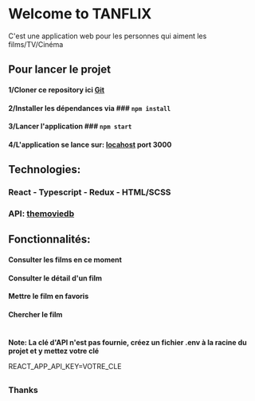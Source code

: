 # Welcome to TANFLIX

C'est une application web pour les personnes qui aiment les films/TV/Cinéma

## Pour lancer le projet

#### 1/Cloner ce repository ici [Git](git@github.com:lamtan93/tanflix.git)

#### 2/Installer les dépendances via ### `npm install`

#### 3/Lancer l'application ### `npm start`

#### 4/L'application se lance sur: [locahost](localhost:3000) port 3000

## Technologies:

### React - Typescript - Redux - HTML/SCSS

### API: [themoviedb](https://www.themoviedb.org/)

## Fonctionnalités:

#### Consulter les films en ce moment

#### Consulter le détail d'un film

#### Mettre le film en favoris

#### Chercher le film

#

**Note: La clé d'API n'est pas fournie, créez un fichier .env à la racine du projet et y mettez votre clé**

REACT_APP_API_KEY=VOTRE_CLE

##

### Thanks
